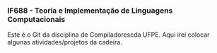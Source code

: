 ### IF688 - Teoria e Implementação de Linguagens Computacionais

Este é o Git da disciplina de Compiladorescda UFPE. Aqui irei colocar algunas atividades/projetos da cadeira.